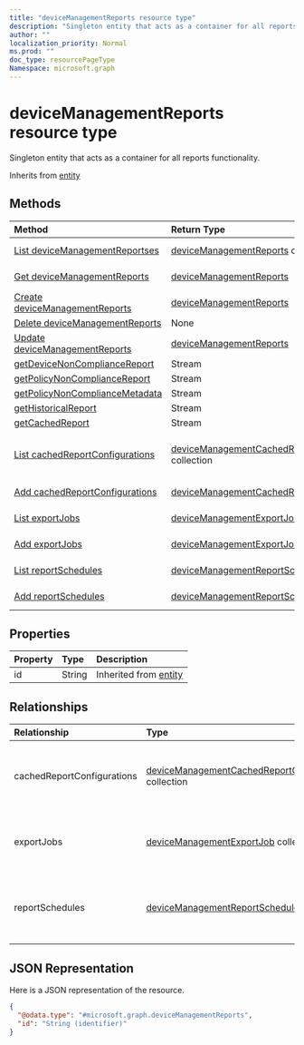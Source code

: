 ```yaml
---
title: "deviceManagementReports resource type"
description: "Singleton entity that acts as a container for all reports functionality."
author: ""
localization_priority: Normal
ms.prod: ""
doc_type: resourcePageType
Namespace: microsoft.graph
---
```



# deviceManagementReports resource type

Singleton entity that acts as a container for all reports functionality.


Inherits from [entity](../resources/entity.md)

## Methods
|Method|Return Type|Description|
|:---|:---|:---|
|[List deviceManagementReportses](../api/devicemanagementreports-list.md)|[deviceManagementReports](../resources/deviceManagementReports.md) collection|List properties and relationships of the [deviceManagementReports](../resources/devicemanagementreports.md) objects.|
|[Get deviceManagementReports](../api/devicemanagementreports-get.md)|[deviceManagementReports](../resources/deviceManagementReports.md)|Read properties and relationships of the [deviceManagementReports](../resources/devicemanagementreports.md) object.|
|[Create deviceManagementReports](../api/devicemanagementreports-create.md)|[deviceManagementReports](../resources/deviceManagementReports.md)|Create a new [deviceManagementReports](../resources/devicemanagementreports.md) object.|
|[Delete deviceManagementReports](../api/devicemanagementreports-delete.md)|None|Deletes a [deviceManagementReports](../resources/devicemanagementreports.md).|
|[Update deviceManagementReports](../api/devicemanagementreports-update.md)|[deviceManagementReports](../resources/deviceManagementReports.md)|Update the properties of a [deviceManagementReports](../resources/devicemanagementreports.md) object.|
|[getDeviceNonComplianceReport](../api/devicemanagementreports-getdevicenoncompliancereport.md)|Stream||
|[getPolicyNonComplianceReport](../api/devicemanagementreports-getpolicynoncompliancereport.md)|Stream||
|[getPolicyNonComplianceMetadata](../api/devicemanagementreports-getpolicynoncompliancemetadata.md)|Stream||
|[getHistoricalReport](../api/devicemanagementreports-gethistoricalreport.md)|Stream||
|[getCachedReport](../api/devicemanagementreports-getcachedreport.md)|Stream||
|[List cachedReportConfigurations](../api/devicemanagementreports-list-cachedreportconfigurations.md)|[deviceManagementCachedReportConfiguration](../resources/deviceManagementCachedReportConfiguration.md) collection|Get the deviceManagementCachedReportConfigurations from the cachedReportConfigurations navigation property.|
|[Add cachedReportConfigurations](../api/devicemanagementreports-post-cachedreportconfigurations.md)|[deviceManagementCachedReportConfiguration](../resources/deviceManagementCachedReportConfiguration.md)|Add cachedReportConfigurations by posting to the cachedReportConfigurations collection.|
|[List exportJobs](../api/devicemanagementreports-list-exportjobs.md)|[deviceManagementExportJob](../resources/deviceManagementExportJob.md) collection|Get the deviceManagementExportJobs from the exportJobs navigation property.|
|[Add exportJobs](../api/devicemanagementreports-post-exportjobs.md)|[deviceManagementExportJob](../resources/deviceManagementExportJob.md)|Add exportJobs by posting to the exportJobs collection.|
|[List reportSchedules](../api/devicemanagementreports-list-reportschedules.md)|[deviceManagementReportSchedule](../resources/deviceManagementReportSchedule.md) collection|Get the deviceManagementReportSchedules from the reportSchedules navigation property.|
|[Add reportSchedules](../api/devicemanagementreports-post-reportschedules.md)|[deviceManagementReportSchedule](../resources/deviceManagementReportSchedule.md)|Add reportSchedules by posting to the reportSchedules collection.|

## Properties
|Property|Type|Description|
|:---|:---|:---|
|id|String| Inherited from [entity](../resources/entity.md)|

## Relationships
|Relationship|Type|Description|
|:---|:---|:---|
|cachedReportConfigurations|[deviceManagementCachedReportConfiguration](../resources/deviceManagementCachedReportConfiguration.md) collection|Entity representing the configuration of a cached report|
|exportJobs|[deviceManagementExportJob](../resources/deviceManagementExportJob.md) collection|Entity representing a job to export a report|
|reportSchedules|[deviceManagementReportSchedule](../resources/deviceManagementReportSchedule.md) collection|Entity representing a schedule for which reports are delivered|

## JSON Representation
Here is a JSON representation of the resource.
<!-- {
  "blockType": "resource",
  "keyProperty": "id",
  "@odata.type": "microsoft.graph.deviceManagementReports",
  "baseType": "microsoft.graph.entity",
  "openType": false
}
-->
``` json
{
  "@odata.type": "#microsoft.graph.deviceManagementReports",
  "id": "String (identifier)"
}
```

